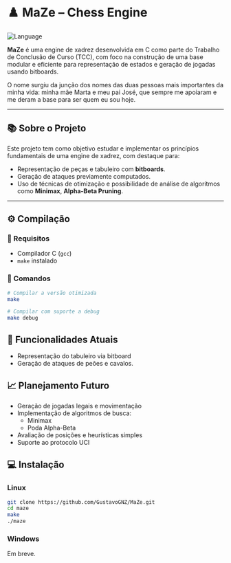 # ♟️ MaZe – Chess Engine


![Language](https://img.shields.io/badge/language-C-blue?style=flat-square)


**MaZe** é uma engine de xadrez desenvolvida em C como parte do Trabalho de Conclusão de Curso (TCC), com foco na construção de uma base modular e eficiente para representação de estados e geração de jogadas usando bitboards.

O nome surgiu da junção dos nomes das duas pessoas mais importantes da minha vida: minha mãe Marta e meu pai José, que sempre me apoiaram e me deram a base para ser quem eu sou hoje.


---

## 📚 Sobre o Projeto

Este projeto tem como objetivo estudar e implementar os princípios fundamentais de uma engine de xadrez, com destaque para:

- Representação de peças e tabuleiro com **bitboards**.
- Geração de ataques previamente computados.
- Uso de técnicas de otimização e possibilidade de análise de algoritmos como **Minimax**, **Alpha-Beta Pruning**.

---

## ⚙️ Compilação

### 🔧 Requisitos

- Compilador C (`gcc`)
- `make` instalado

### 🚀 Comandos

```bash
# Compilar a versão otimizada
make

# Compilar com suporte a debug
make debug
```


## 🧠 Funcionalidades Atuais

- Representação do tabuleiro via bitboard
- Geração de ataques de peões e cavalos.

## 📈 Planejamento Futuro

- Geração de jogadas legais e movimentação
- Implementação de algoritmos de busca:
  - Minimax
  - Poda Alpha-Beta
- Avaliação de posições e heurísticas simples
- Suporte ao protocolo UCI

## 💻 Instalação

### Linux
```bash
git clone https://github.com/GustavoGNZ/MaZe.git
cd maze
make
./maze
```

### Windows

Em breve.